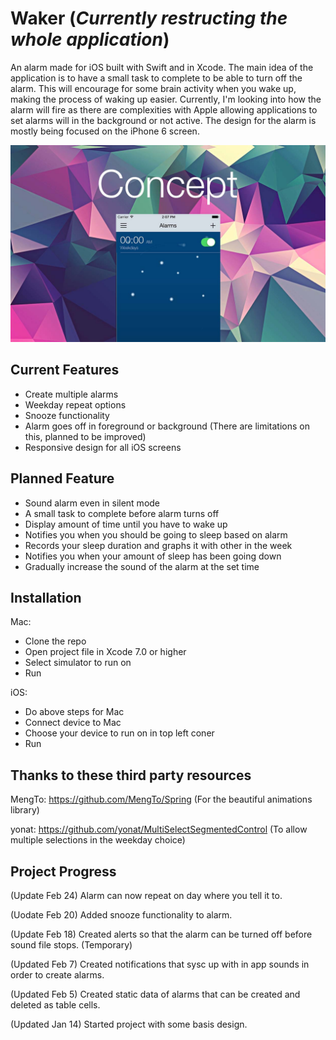 # Waker (*Currently restructing the whole application*)
An alarm made for iOS built with Swift and in Xcode. The main idea of the application is to have a small task to complete to be able to turn off the alarm. This will encourage for some brain activity when you wake up, making the process of waking up easier. Currently, I'm looking into how the alarm will fire as there are complexities with Apple allowing applications to set alarms will in the background or not active. The design for the alarm is mostly being focused on the iPhone 6 screen.

![alt tag](https://raw.githubusercontent.com/JackyChiu/Waker/master/img/alarm.jpg)

## Current Features
- Create multiple alarms
- Weekday repeat options
- Snooze functionality
- Alarm goes off in foreground or background (There are limitations on this, planned to be improved)
- Responsive design for all iOS screens

## Planned Feature
- Sound alarm even in silent mode
- A small task to complete before alarm turns off
- Display amount of time until you have to wake up
- Notifies you when you should be going to sleep based on alarm
- Records your sleep duration and graphs it with other in the week
- Notifies you when your amount of sleep has been going down
- Gradually increase the sound of the alarm at the set time

## Installation
Mac:
- Clone the repo 
- Open project file in Xcode 7.0 or higher
- Select simulator to run on
- Run

iOS:
- Do above steps for Mac
- Connect device to Mac
- Choose your device to run on in top left coner
- Run

## Thanks to these third party resources

MengTo: https://github.com/MengTo/Spring
(For the beautiful animations library)

yonat: https://github.com/yonat/MultiSelectSegmentedControl
(To allow multiple selections in the weekday choice) 

## Project Progress
(Update Feb 24)
Alarm can now repeat on day where you tell it to.

(Uodate Feb 20)
Added snooze functionality to alarm.

(Update Feb 18)
Created alerts so that the alarm can be turned off before sound file stops. (Temporary)

(Updated Feb 7)
Created notifications that sysc up with in app sounds in order to create alarms.

(Updated Feb 5)
Created static data of alarms that can be created and deleted as table cells.

(Updated Jan 14)
Started project with some basis design.